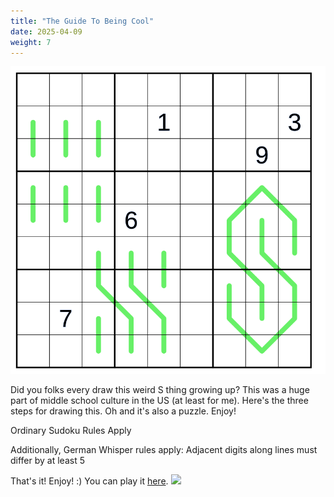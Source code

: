```yaml
---
title: "The Guide To Being Cool"
date: 2025-04-09
weight: 7
---
```

<img src="featured.png" alt="Puzzle Image">


<p>Did you folks every draw this weird S thing growing up? This was a huge part of middle school culture in the US (at least for me). Here's the three steps for drawing this. Oh and it's also a puzzle. Enjoy!</p>
<p>
Ordinary Sudoku Rules Apply
</p>
<p>
Additionally, German Whisper rules apply: Adjacent digits along lines must differ by at least 5
</p>
<p>That's it! Enjoy! :)
You can play it <a href="https://tinyurl.com/theguidetobeingcool">here</a>.

<img src="/Dateien/bild.php?data=4545e7f2-18188-3030304144442d31"/>
</p>